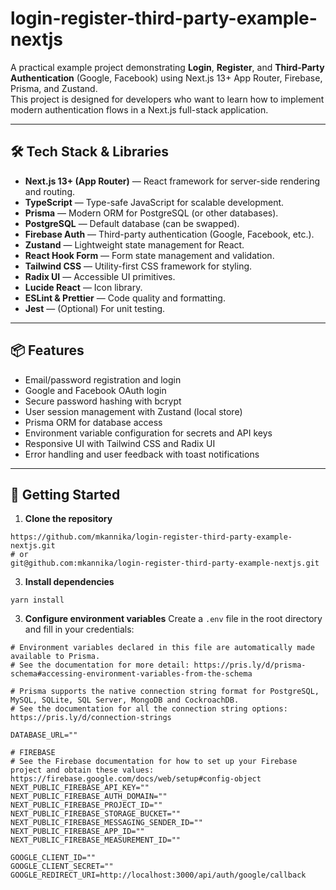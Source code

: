 # login-register-third-party-example-nextjs

A practical example project demonstrating **Login**, **Register**, and **Third-Party Authentication** (Google, Facebook) using Next.js 13+ App Router, Firebase, Prisma, and Zustand.  
This project is designed for developers who want to learn how to implement modern authentication flows in a Next.js full-stack application.

---

## 🛠️ Tech Stack & Libraries

- **Next.js 13+ (App Router)** — React framework for server-side rendering and routing.
- **TypeScript** — Type-safe JavaScript for scalable development.
- **Prisma** — Modern ORM for PostgreSQL (or other databases).
- **PostgreSQL** — Default database (can be swapped).
- **Firebase Auth** — Third-party authentication (Google, Facebook, etc.).
- **Zustand** — Lightweight state management for React.
- **React Hook Form** — Form state management and validation.
- **Tailwind CSS** — Utility-first CSS framework for styling.
- **Radix UI** — Accessible UI primitives.
- **Lucide React** — Icon library.
- **ESLint & Prettier** — Code quality and formatting.
- **Jest** — (Optional) For unit testing.

---

## 📦 Features

- Email/password registration and login
- Google and Facebook OAuth login
- Secure password hashing with bcrypt
- User session management with Zustand (local store)
- Prisma ORM for database access
- Environment variable configuration for secrets and API keys
- Responsive UI with Tailwind CSS and Radix UI
- Error handling and user feedback with toast notifications

---

## 🚀 Getting Started

1. **Clone the repository**
```
https://github.com/mkannika/login-register-third-party-example-nextjs.git
# or
git@github.com:mkannika/login-register-third-party-example-nextjs.git
```

3. **Install dependencies**
```
yarn install
```
3. **Configure environment variables**
Create a `.env` file in the root directory and fill in your credentials:
```
# Environment variables declared in this file are automatically made available to Prisma.
# See the documentation for more detail: https://pris.ly/d/prisma-schema#accessing-environment-variables-from-the-schema

# Prisma supports the native connection string format for PostgreSQL, MySQL, SQLite, SQL Server, MongoDB and CockroachDB.
# See the documentation for all the connection string options: https://pris.ly/d/connection-strings

DATABASE_URL=""

# FIREBASE
# See the Firebase documentation for how to set up your Firebase project and obtain these values: https://firebase.google.com/docs/web/setup#config-object
NEXT_PUBLIC_FIREBASE_API_KEY=""
NEXT_PUBLIC_FIREBASE_AUTH_DOMAIN=""
NEXT_PUBLIC_FIREBASE_PROJECT_ID=""
NEXT_PUBLIC_FIREBASE_STORAGE_BUCKET=""
NEXT_PUBLIC_FIREBASE_MESSAGING_SENDER_ID=""
NEXT_PUBLIC_FIREBASE_APP_ID=""
NEXT_PUBLIC_FIREBASE_MEASUREMENT_ID=""

GOOGLE_CLIENT_ID=""
GOOGLE_CLIENT_SECRET=""
GOOGLE_REDIRECT_URI=http://localhost:3000/api/auth/google/callback
```
